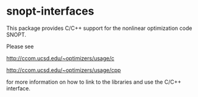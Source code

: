 snopt-interfaces
================

This package provides C/C++ support for the nonlinear optimization code SNOPT.

Please see

   http://ccom.ucsd.edu/~optimizers/usage/c
   
   http://ccom.ucsd.edu/~optimizers/usage/cpp

for more information on how to link to the libraries and use the C/C++
interface.
